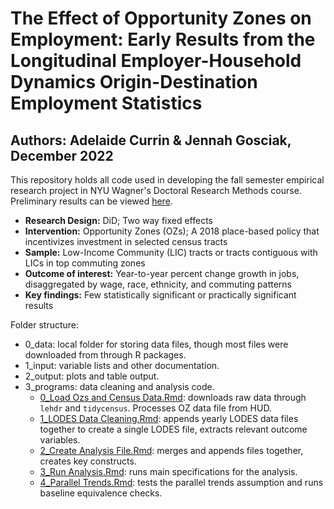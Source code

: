 # The Effect of Opportunity Zones on Employment: Early Results from the Longitudinal Employer-Household Dynamics Origin-Destination Employment Statistics
## Authors: Adelaide Currin & Jennah Gosciak, December 2022

This repository holds all code used in developing the fall semester empirical research project in NYU Wagner's Doctoral Research Methods course. Preliminary results can be viewed [here](https://docs.google.com/presentation/d/19Nqy_VqwDpl-Me1GjUJ6hwGkGivOs0sjsjoTvenWi_I/edit?usp=sharing).

- **Research Design:** DiD; Two way fixed effects
- **Intervention:** Opportunity Zones (OZs); A 2018 place-based policy that incentivizes investment in selected census tracts
- **Sample:**	Low-Income Community (LIC) tracts or tracts contiguous with LICs in top commuting zones
- **Outcome of interest:** Year-to-year percent change growth in jobs, disaggregated by wage, race, ethnicity, and commuting patterns
- **Key findings:** Few statistically significant or practically significant results


Folder structure:
- 0_data: local folder for storing data files, though most files were downloaded from through R packages.
- 1_input: variable lists and other documentation.
- 2_output: plots and table output.
- 3_programs: data cleaning and analysis code.
  - [0_Load Ozs and Census Data.Rmd](https://github.com/jennahgosciak/RMproject/blob/main/3_programs/0_Load%20Ozs%20and%20Census%20Data.Rmd): downloads raw data through `lehdr` and `tidycensus`. Processes OZ data file from HUD.
  - [1_LODES Data Cleaning.Rmd](https://github.com/jennahgosciak/RMproject/blob/main/3_programs/1_LODES%20Data%20Cleaning.Rmd): appends yearly LODES data files together to create a single LODES file, extracts relevant outcome variables.
  - [2_Create Analysis File.Rmd](https://github.com/jennahgosciak/RMproject/blob/main/3_programs/2_Create%20Analysis%20File.Rmd): merges and appends files together, creates key constructs.
  - [3_Run Analysis.Rmd](https://github.com/jennahgosciak/RMproject/blob/main/3_programs/3_Run%20Analysis.Rmd): runs main specifications for the analysis.
  - [4_Parallel Trends.Rmd](https://github.com/jennahgosciak/RMproject/blob/main/3_programs/3_Run%20Analysis.Rmd): tests the parallel trends assumption and runs baseline equivalence checks.
